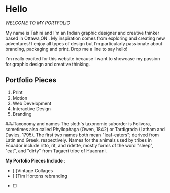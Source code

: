 # Hello

*WELCOME TO MY PORTFOLIO*


My name is Tahini and I’m an Indian graphic designer and creative thinker based in Ottawa,ON . My inspiration comes from exploring and creating new adventures! I enjoy all types of design but I’m particularly passionate about branding, packaging and print. Drop me a line to say hello!

I'm really excited for this website because I want to showcase my passion for graphic design and creative thinking.

## Portfolio Pieces
1. Print
2. Motion
3. Web Development
4. Interactive Design
5. Branding

###Taxonomy and names
The sloth's taxonomic suborder is Folivora, sometimes also called Phyllophaga (Owen, 1842) or Tardigrada (Latham and Davies, 1795). The first two names both mean "leaf-eaters"; derived from Latin and Greek, respectively. Names for the animals used by tribes in Ecuador include ritto, rit, and ridette, mostly forms of the word "sleep", "eat", and "dirty" from Tagaeri tribe of Huaorani.

**My Porfolio Pieces Include** :

- [ ]Vintage Collages
- [ ]Tim Hortons rebranding
- [ ]


